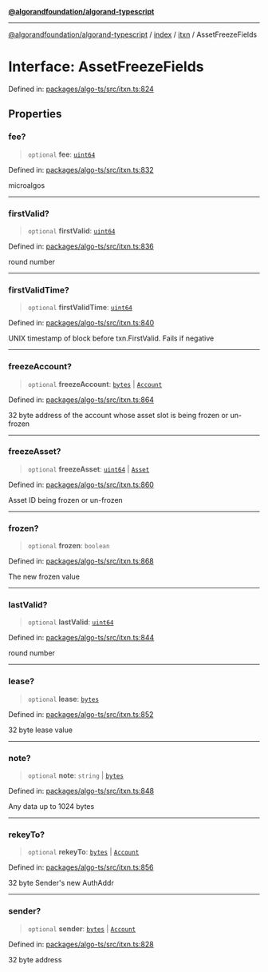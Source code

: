 [**@algorandfoundation/algorand-typescript**](../../../../README.md)

***

[@algorandfoundation/algorand-typescript](../../../../README.md) / [index](../../../README.md) / [itxn](../README.md) / AssetFreezeFields

# Interface: AssetFreezeFields

Defined in: [packages/algo-ts/src/itxn.ts:824](https://github.com/algorandfoundation/puya-ts/blob/main/packages/algo-ts/src/itxn.ts#L824)

## Properties

### fee?

> `optional` **fee**: [`uint64`](../../../type-aliases/uint64.md)

Defined in: [packages/algo-ts/src/itxn.ts:832](https://github.com/algorandfoundation/puya-ts/blob/main/packages/algo-ts/src/itxn.ts#L832)

microalgos

***

### firstValid?

> `optional` **firstValid**: [`uint64`](../../../type-aliases/uint64.md)

Defined in: [packages/algo-ts/src/itxn.ts:836](https://github.com/algorandfoundation/puya-ts/blob/main/packages/algo-ts/src/itxn.ts#L836)

round number

***

### firstValidTime?

> `optional` **firstValidTime**: [`uint64`](../../../type-aliases/uint64.md)

Defined in: [packages/algo-ts/src/itxn.ts:840](https://github.com/algorandfoundation/puya-ts/blob/main/packages/algo-ts/src/itxn.ts#L840)

UNIX timestamp of block before txn.FirstValid. Fails if negative

***

### freezeAccount?

> `optional` **freezeAccount**: [`bytes`](../../../type-aliases/bytes.md) \| [`Account`](../../../type-aliases/Account.md)

Defined in: [packages/algo-ts/src/itxn.ts:864](https://github.com/algorandfoundation/puya-ts/blob/main/packages/algo-ts/src/itxn.ts#L864)

32 byte address of the account whose asset slot is being frozen or un-frozen

***

### freezeAsset?

> `optional` **freezeAsset**: [`uint64`](../../../type-aliases/uint64.md) \| [`Asset`](../../../type-aliases/Asset.md)

Defined in: [packages/algo-ts/src/itxn.ts:860](https://github.com/algorandfoundation/puya-ts/blob/main/packages/algo-ts/src/itxn.ts#L860)

Asset ID being frozen or un-frozen

***

### frozen?

> `optional` **frozen**: `boolean`

Defined in: [packages/algo-ts/src/itxn.ts:868](https://github.com/algorandfoundation/puya-ts/blob/main/packages/algo-ts/src/itxn.ts#L868)

The new frozen value

***

### lastValid?

> `optional` **lastValid**: [`uint64`](../../../type-aliases/uint64.md)

Defined in: [packages/algo-ts/src/itxn.ts:844](https://github.com/algorandfoundation/puya-ts/blob/main/packages/algo-ts/src/itxn.ts#L844)

round number

***

### lease?

> `optional` **lease**: [`bytes`](../../../type-aliases/bytes.md)

Defined in: [packages/algo-ts/src/itxn.ts:852](https://github.com/algorandfoundation/puya-ts/blob/main/packages/algo-ts/src/itxn.ts#L852)

32 byte lease value

***

### note?

> `optional` **note**: `string` \| [`bytes`](../../../type-aliases/bytes.md)

Defined in: [packages/algo-ts/src/itxn.ts:848](https://github.com/algorandfoundation/puya-ts/blob/main/packages/algo-ts/src/itxn.ts#L848)

Any data up to 1024 bytes

***

### rekeyTo?

> `optional` **rekeyTo**: [`bytes`](../../../type-aliases/bytes.md) \| [`Account`](../../../type-aliases/Account.md)

Defined in: [packages/algo-ts/src/itxn.ts:856](https://github.com/algorandfoundation/puya-ts/blob/main/packages/algo-ts/src/itxn.ts#L856)

32 byte Sender's new AuthAddr

***

### sender?

> `optional` **sender**: [`bytes`](../../../type-aliases/bytes.md) \| [`Account`](../../../type-aliases/Account.md)

Defined in: [packages/algo-ts/src/itxn.ts:828](https://github.com/algorandfoundation/puya-ts/blob/main/packages/algo-ts/src/itxn.ts#L828)

32 byte address
